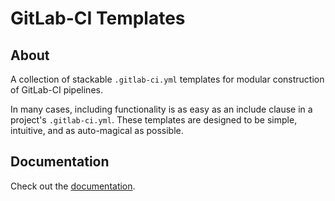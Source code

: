 # GitLab-CI Templates

## About

A collection of stackable `.gitlab-ci.yml` templates for modular construction of GitLab-CI pipelines.

In many cases, including functionality is as easy as an include clause in a project's `.gitlab-ci.yml`. These templates are designed to be simple, intuitive, and as auto-magical as possible.

## Documentation

Check out the [documentation](https://donaldrich.gitlab.io/modular-gitlab-ci).

